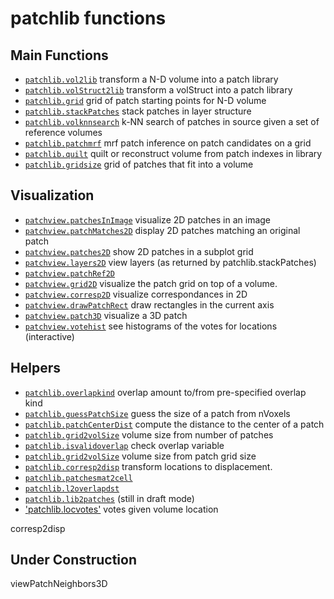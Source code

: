patchlib functions
==================

Main Functions
--------------
- [`patchlib.vol2lib`](+patchlib/vol2lib.m) transform a N-D volume into a patch library
- [`patchlib.volStruct2lib`](+patchlib/volStruct2lib.m) transform a volStruct into a patch library
- [`patchlib.grid`](+patchlib/grid.m) grid of patch starting points for N-D volume
- [`patchlib.stackPatches`](+patchlib/stackPatches.m) stack patches in layer structure
- [`patchlib.volknnsearch`](+patchlib/volknnsearch.m) k-NN search of patches in source given a set of reference volumes
- [`patchlib.patchmrf`](+patchlib/patchmrf.m) mrf patch inference on patch candidates on a grid
- [`patchlib.quilt`](+patchlib/quilt.m) quilt or reconstruct volume from patch indexes in library
- [`patchlib.gridsize`](+patchlib/gridsize.m) grid of patches that fit into a volume

Visualization
-------------
- [`patchview.patchesInImage`](+patchview/patchesInImage.m) visualize 2D patches in an image
- [`patchview.patchMatches2D`](+patchview/patchMatches2D.m) display 2D patches matching an original patch
- [`patchview.patches2D`](+patchview/patches2D.m) show 2D patches in a subplot grid
- [`patchview.layers2D`](+patchview/layers2D.m) view layers (as returned by patchlib.stackPatches)
- [`patchview.patchRef2D`](+patchview/patchRef2D.m)
- [`patchview.grid2D`](+patchview/grid2D.m) visualize the patch grid on top of a volume.
- [`patchview.corresp2D`](+patchview/corresp2D.m) visualize correspondances in 2D
- [`patchview.drawPatchRect`](+patchview/drawPatchRect.m)  draw rectangles in the current axis
- [`patchview.patch3D`](+patchview/patch3D.m) visualize a 3D patch
- [`patchview.votehist`](+patchview/votehist.m) see histograms of the votes for locations (interactive)

Helpers
-------
- [`patchlib.overlapkind`](+patchlib/overlapkind.m) overlap amount to/from pre-specified overlap kind
- [`patchlib.guessPatchSize`](+patchlib/guessPatchSize.m) guess the size of a patch from nVoxels
- [`patchlib.patchCenterDist`](+patchlib/patchCenterDist.m) compute the distance to the center of a patch
- [`patchlib.grid2volSize`](+patchlib/grid2volSize.m) volume size from number of patches
- [`patchlib.isvalidoverlap`](+patchlib/isvalidoverlap.m) check overlap variable
- [`patchlib.grid2volSize`](+patchlib/grid2volSize.m) volume size from patch grid size
- [`patchlib.corresp2disp`](+patchlib/corresp2disp.m) transform locations to displacement.
- [`patchlib.patchesmat2cell`](+patchlib/patchesmat2cell.m)
- [`patchlib.l2overlapdst`](+patchlib/l2overlapdst.m)
- [`patchlib.lib2patches`](+patchlib/lib2patches.m) (still in draft mode)
- ['patchlib.locvotes'](+patchlib/locvotes.m) votes given volume location

corresp2disp

Under Construction
------------------
viewPatchNeighbors3D
